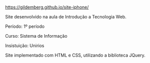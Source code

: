 https://gildemberg.github.io/site-iphone/

Site desenvolvido na aula de Introdução a Tecnologia Web.

Período: 1º período

Curso: Sistema de Informação

Insistuição: Unirios

Site implementado com HTML e CSS, utilizando a biblioteca JQuery.
